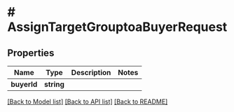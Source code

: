 # # AssignTargetGrouptoaBuyerRequest

## Properties

Name | Type | Description | Notes
------------ | ------------- | ------------- | -------------
**buyerId** | **string** |  |

[[Back to Model list]](../../README.md#models) [[Back to API list]](../../README.md#endpoints) [[Back to README]](../../README.md)
